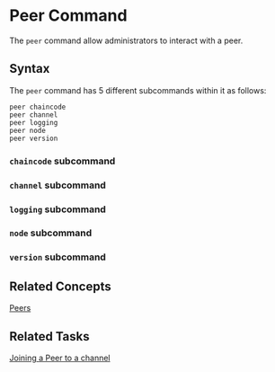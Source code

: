 # <a name="PeerCommand"></a> Peer Command

The `peer` command allow administrators to interact with a peer.

## Syntax

The `peer` command has 5 different subcommands within it as follows:

```
peer chaincode   
peer channel     
peer logging     
peer node        
peer version     
```

### `chaincode` subcommand

### `channel` subcommand

### `logging` subcommand

### `node` subcommand

### `version` subcommand


## Related Concepts
[Peers](./KeyConcepts/Peers/Peers.md)

## Related Tasks
[Joining a Peer to a channel](./)
